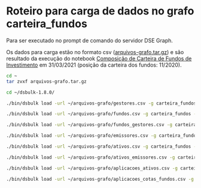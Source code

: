 # Roteiro para carga de dados no grafo carteira_fundos

Para ser executado no prompt de comando do servidor DSE Graph.

Os dados para carga estão no formato csv ([arquivos-grafo.tar.gz](arquivos-grafo.tar.gz)) e são resultado da execução do notebook [Composição de Carteira de Fundos de Investimento](../carteira_fundos.ipynb) em 31/03/2021 (posição da carteira dos fundos: 11/2020).

```sh
cd ~
tar zvxf arquivos-grafo.tar.gz

cd ~/dsbulk-1.8.0/

./bin/dsbulk load -url ~/arquivos-grafo/gestores.csv -g carteira_fundos -v gestor -delim ',' -header true -m '0=cpf_cnpj, 1=nome'

./bin/dsbulk load -url ~/arquivos-grafo/fundos.csv -g carteira_fundos -v fundo -delim ',' -header true -m '0=tipo, 1=cnpj, 2=nome, 3=situacao, 5=cotas, 6=exclusivo, 7=patrimonio_liquido'

./bin/dsbulk load -url ~/arquivos-grafo/fundos_gestores.csv -g carteira_fundos -e gerido -delim ',' -header true -m '0=fundo_cnpj, 1=gestor_cpf_cnpj' -from fundo -to gestor

./bin/dsbulk load -url ~/arquivos-grafo/emissores.csv -g carteira_fundos -v emissor -delim ',' -header true -m '0=cpf_cnpj, 1=nome, 2=id_emissor'

./bin/dsbulk load -url ~/arquivos-grafo/ativos.csv -g carteira_fundos -v ativo -delim ',' -header true -m '0=id_ativo, 1=ticker, 2=isin, 3=descricao, 4=data_vencimento, 5=mercado_negociacao, 6=pais'

./bin/dsbulk load -url ~/arquivos-grafo/ativos_emissores.csv -g carteira_fundos -e emitido -delim ',' -header true -m '0=ativo_id_ativo, 1=emissor_id_emissor' -from ativo -to emissor

./bin/dsbulk load -url ~/arquivos-grafo/aplicacoes_ativos.csv -g carteira_fundos -e aplicacao_ativo -delim ',' -header true -m '0=fundo_cnpj, 1=valor, 2=pr_patrimonio_liquido, 3=ativo_id_ativo, 4=id_aplic' -from fundo -to ativo

./bin/dsbulk load -url ~/arquivos-grafo/aplicacoes_cotas_fundos.csv -g carteira_fundos -e aplicacao_fundo -delim ',' -header true -m '0=out_cnpj, 1=valor, 2=pr_patrimonio_liquido, 3=in_cnpj' -from fundo -to fundo
```
